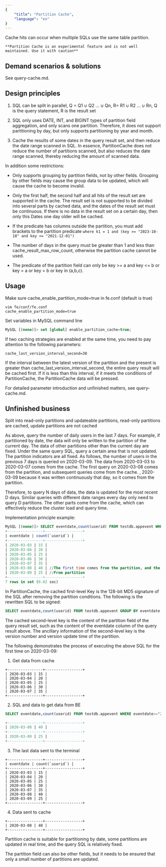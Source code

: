 ```yaml
---
{
    "title": "Partition Cache",
    "language": "en"
}
---
```


<!-- 
Licensed to the Apache Software Foundation (ASF) under one
or more contributor license agreements.  See the NOTICE file
distributed with this work for additional information
regarding copyright ownership.  The ASF licenses this file
to you under the Apache License, Version 2.0 (the
"License"); you may not use this file except in compliance
with the License.  You may obtain a copy of the License at

  http://www.apache.org/licenses/LICENSE-2.0

Unless required by applicable law or agreed to in writing,
software distributed under the License is distributed on an
"AS IS" BASIS, WITHOUT WARRANTIES OR CONDITIONS OF ANY
KIND, either express or implied.  See the License for the
specific language governing permissions and limitations
under the License.
-->


Cache hits can occur when multiple SQLs use the same table partition.

```
**Partition Cache is an experimental feature and is not well maintained. Use it with caution**
```

## Demand scenarios & solutions

See query-cache.md.

## Design principles

1. SQL can be split in parallel, Q = Q1 ∪ Q2 ... ∪ Qn, R= R1 ∪ R2 ... ∪ Rn, Q is the query statement, R is the result set

2. SQL only uses DATE, INT, and BIGINT types of partition field aggregation, and only scans one partition. Therefore, it does not support partitioning by day, but only supports partitioning by year and month.

3. Cache the results of some dates in the query result set, and then reduce the date range scanned in SQL. In essence, PartitionCache does not reduce the number of partitions scanned, but also reduces the date range scanned, thereby reducing the amount of scanned data.

In addition some restrictions:

- Only supports grouping by partition fields, not by other fields. Grouping by other fields may cause the group data to be updated, which will cause the cache to become invalid.

- Only the first half, the second half and all hits of the result set are supported in the cache. The result set is not supported to be divided into several parts by cached data, and the dates of the result set must be continuous. If there is no data in the result set on a certain day, then only this Dates one day older will be cached.

- If the predicate has columns outside the partition, you must add brackets to the partition predicate `where k1 = 1 and (key >= "2023-10-18" and key <= "2021-12-01")`

- The number of days in the query must be greater than 1 and less than cache_result_max_row_count, otherwise the partition cache cannot be used.

- The predicate of the partition field can only be key >= a and key <= b or key = a or key = b or key in (a,b,c).

## Usage

Make sure cache_enable_partition_mode=true in fe.conf (default is true)

```text
vim fe/conf/fe.conf
cache_enable_partition_mode=true
```

Set variables in MySQL command line

```sql
MySQL [(none)]> set [global] enable_partition_cache=true;
```

If two caching strategies are enabled at the same time, you need to pay attention to the following parameters:

```text
cache_last_version_interval_second=30
```

If the interval between the latest version of the partition and the present is greater than cache_last_version_interval_second, the entire query result will be cached first. If it is less than this interval, if it meets the conditions of PartitionCache, the PartitionCache data will be pressed.

For detailed parameter introduction and unfinished matters, see query-cache.md.

## Unfinished business

Split into read-only partitions and updateable partitions, read-only partitions are cached, update partitions are not cached

As above, query the number of daily users in the last 7 days. For example, if partitioned by date, the data will only be written to the partition of the current day. The data of other partitions other than the current day are fixed. Under the same query SQL, query a certain area that is not updated. The partition indicators are all fixed. As follows, the number of users in the previous 7 days is queried on 2020-03-09. The data from 2020-03-03 to 2020-03-07 comes from the cache. The first query on 2020-03-08 comes from the partition, and subsequent queries come from the cache. , 2020-03-09 because it was written continuously that day, so it comes from the partition.

Therefore, to query N days of data, the data is updated for the most recent D days. Similar queries with different date ranges every day only need to query D partitions. The other parts come from the cache, which can effectively reduce the cluster load and query time.

Implementation principle example:

```sql
MySQL [(none)]> SELECT eventdate,count(userid) FROM testdb.appevent WHERE eventdate>="2020-03-03" AND eventdate<="2020-03-09" GROUP BY eventdate ORDER BY eventdate;
+----------------+-----------------+
| eventdate | count(`userid`) |
+----------------+-----------------+
| 2020-03-03 | 15 |
| 2020-03-04 | 20 |
| 2020-03-05 | 25 |
| 2020-03-06 | 30 |
| 2020-03-07 | 35 |
| 2020-03-08 | 40 | //The first time comes from the partition, and the subsequent ones come from the cache
| 2020-03-09 | 25 | //From partition
+----------------+-----------------+
7 rows in set (0.02 sec)
```

In PartitionCache, the cached first-level Key is the 128-bit MD5 signature of the SQL after removing the partition conditions. The following is the rewritten SQL to be signed:

```sql
SELECT eventdate,count(userid) FROM testdb.appevent GROUP BY eventdate ORDER BY eventdate;
```

The cached second-level key is the content of the partition field of the query result set, such as the content of the eventdate column of the query result above. The ancillary information of the second-level key is the version number and version update time of the partition.

The following demonstrates the process of executing the above SQL for the first time on 2020-03-09:

1. Get data from cache

```text
+----------------+-----------------+
| 2020-03-03 | 15 |
| 2020-03-04 | 20 |
| 2020-03-05 | 25 |
| 2020-03-06 | 30 |
| 2020-03-07 | 35 |
+----------------+-----------------+
```

2. SQL and data to get data from BE

```sql
SELECT eventdate,count(userid) FROM testdb.appevent WHERE eventdate>="2020-03-08" AND eventdate<="2020-03-09" GROUP BY eventdate ORDER BY eventdate;

+----------------+-----------------+
| 2020-03-08 | 40 |
+----------------+-----------------+
| 2020-03-09 | 25 |
+----------------+-----------------+
```

3. The last data sent to the terminal

```text
+----------------+-----------------+
| eventdate | count(`userid`) |
+----------------+-----------------+
| 2020-03-03 | 15 |
| 2020-03-04 | 20 |
| 2020-03-05 | 25 |
| 2020-03-06 | 30 |
| 2020-03-07 | 35 |
| 2020-03-08 | 40 |
| 2020-03-09 | 25 |
+----------------+-----------------+
```

4. Data sent to cache

```text
+----------------+-----------------+
| 2020-03-08 | 40 |
+----------------+-----------------+
```

Partition cache is suitable for partitioning by date, some partitions are updated in real time, and the query SQL is relatively fixed.

The partition field can also be other fields, but it needs to be ensured that only a small number of partitions are updated.
